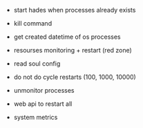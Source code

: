 - start hades when processes already exists
- kill command
- get created datetime of os processes
- resourses monitoring + restart (red zone)
- read soul config
- do not do cycle restarts (100, 1000, 10000)
- unmonitor processes
- web api to restart all

- system metrics
